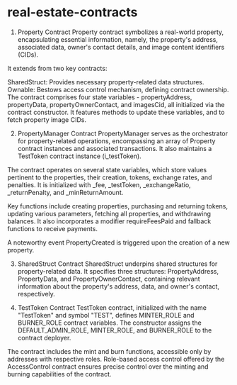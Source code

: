 # real-estate-contracts

1. Property Contract
Property contract symbolizes a real-world property, encapsulating essential information, namely, the property's address, associated data, owner's contact details, and image content identifiers (CIDs).

It extends from two key contracts:

SharedStruct: Provides necessary property-related data structures.
Ownable: Bestows access control mechanism, defining contract ownership.
The contract comprises four state variables - propertyAddress, propertyData, propertyOwnerContact, and imagesCid, all initialized via the contract constructor. It features methods to update these variables, and to fetch property image CIDs.

2. PropertyManager Contract
PropertyManager serves as the orchestrator for property-related operations, encompassing an array of Property contract instances and associated transactions. It also maintains a TestToken contract instance (i_testToken).

The contract operates on several state variables, which store values pertinent to the properties, their creation, tokens, exchange rates, and penalties. It is initialized with _fee, _testToken, _exchangeRatio, _returnPenalty, and _minReturnAmount.

Key functions include creating properties, purchasing and returning tokens, updating various parameters, fetching all properties, and withdrawing balances. It also incorporates a modifier requireFeesPaid and fallback functions to receive payments.

A noteworthy event PropertyCreated is triggered upon the creation of a new property.

3. SharedStruct Contract
SharedStruct underpins shared structures for property-related data. It specifies three structures: PropertyAddress, PropertyData, and PropertyOwnerContact, containing relevant information about the property's address, data, and owner's contact, respectively.

4. TestToken Contract
TestToken contract, initialized with the name "TestToken" and symbol "TEST", defines MINTER_ROLE and BURNER_ROLE contract variables. The constructor assigns the DEFAULT_ADMIN_ROLE, MINTER_ROLE, and BURNER_ROLE to the contract deployer.

The contract includes the mint and burn functions, accessible only by addresses with respective roles. Role-based access control offered by the AccessControl contract ensures precise control over the minting and burning capabilities of the contract.